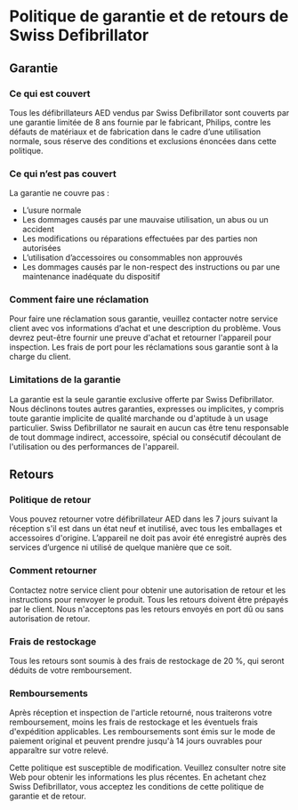 # Politique de garantie et de retours de Swiss Defibrillator

## Garantie

### Ce qui est couvert

Tous les défibrillateurs AED vendus par Swiss Defibrillator sont couverts par une garantie limitée de 8 ans fournie par le fabricant, Philips, contre les défauts de matériaux et de fabrication dans le cadre d’une utilisation normale, sous réserve des conditions et exclusions énoncées dans cette politique.

### Ce qui n’est pas couvert

La garantie ne couvre pas :

- L’usure normale
- Les dommages causés par une mauvaise utilisation, un abus ou un accident
- Les modifications ou réparations effectuées par des parties non autorisées
- L’utilisation d’accessoires ou consommables non approuvés
- Les dommages causés par le non-respect des instructions ou par une maintenance inadéquate du dispositif

### Comment faire une réclamation

Pour faire une réclamation sous garantie, veuillez contacter notre service client avec vos informations d’achat et une description du problème. Vous devrez peut-être fournir une preuve d'achat et retourner l'appareil pour inspection. Les frais de port pour les réclamations sous garantie sont à la charge du client.

### Limitations de la garantie

La garantie est la seule garantie exclusive offerte par Swiss Defibrillator. Nous déclinons toutes autres garanties, expresses ou implicites, y compris toute garantie implicite de qualité marchande ou d'aptitude à un usage particulier. Swiss Defibrillator ne saurait en aucun cas être tenu responsable de tout dommage indirect, accessoire, spécial ou consécutif découlant de l'utilisation ou des performances de l'appareil.

## Retours

### Politique de retour

Vous pouvez retourner votre défibrillateur AED dans les 7 jours suivant la réception s'il est dans un état neuf et inutilisé, avec tous les emballages et accessoires d'origine. L’appareil ne doit pas avoir été enregistré auprès des services d’urgence ni utilisé de quelque manière que ce soit.

### Comment retourner

Contactez notre service client pour obtenir une autorisation de retour et les instructions pour renvoyer le produit. Tous les retours doivent être prépayés par le client. Nous n'acceptons pas les retours envoyés en port dû ou sans autorisation de retour.

### Frais de restockage

Tous les retours sont soumis à des frais de restockage de 20 %, qui seront déduits de votre remboursement.

### Remboursements

Après réception et inspection de l'article retourné, nous traiterons votre remboursement, moins les frais de restockage et les éventuels frais d'expédition applicables. Les remboursements sont émis sur le mode de paiement original et peuvent prendre jusqu'à 14 jours ouvrables pour apparaître sur votre relevé.

Cette politique est susceptible de modification. Veuillez consulter notre site Web pour obtenir les informations les plus récentes. En achetant chez Swiss Defibrillator, vous acceptez les conditions de cette politique de garantie et de retour.
